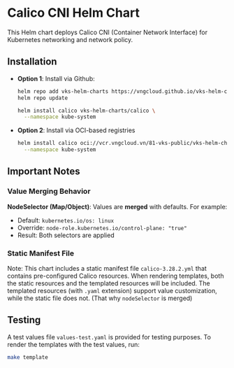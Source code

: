 # Calico CNI Helm Chart

This Helm chart deploys Calico CNI (Container Network Interface) for Kubernetes networking and network policy.

## Installation

- **Option 1**: Install via Github:

  ```bash
  helm repo add vks-helm-charts https://vngcloud.github.io/vks-helm-charts
  helm repo update

  helm install calico vks-helm-charts/calico \
    --namespace kube-system
  ```

- **Option 2**: Install via OCI-based registries

  ```bash
  helm install calico oci://vcr.vngcloud.vn/81-vks-public/vks-helm-charts/calico \
    --namespace kube-system
  ```

## Important Notes

### Value Merging Behavior

**NodeSelector (Map/Object)**: Values are **merged** with defaults. For example:

- Default: `kubernetes.io/os: linux`
- Override: `node-role.kubernetes.io/control-plane: "true"`
- Result: Both selectors are applied

### Static Manifest File

Note: This chart includes a static manifest file `calico-3.28.2.yml` that contains pre-configured Calico resources. When rendering templates, both the static resources and the templated resources will be included. The templated resources (with `.yaml` extension) support value customization, while the static file does not. (That why `nodeSelector` is merged)

## Testing

A test values file `values-test.yaml` is provided for testing purposes. To render the templates with the test values, run:

```bash
make template
```
